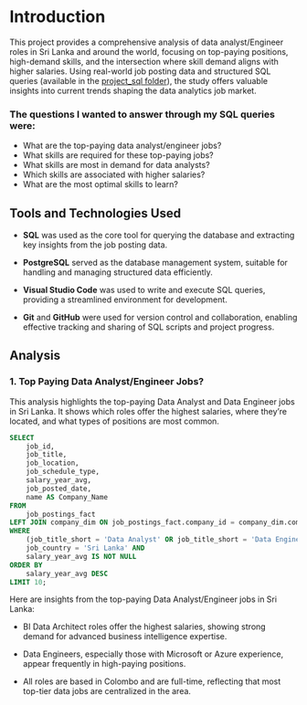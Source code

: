 # Introduction
This project provides a comprehensive analysis of data analyst/Engineer roles in Sri Lanka and around the world, focusing on top-paying positions, high-demand skills, and the intersection where skill demand aligns with higher salaries. Using real-world job posting data and structured SQL queries (available in the [project_sql folder](/project_sql/)), the study offers valuable insights into current trends shaping the data analytics job market.

### The questions I wanted to answer through my SQL queries were:
- What are the top-paying data analyst/engineer jobs?
- What skills are required for these top-paying jobs?
- What skills are most in demand for data analysts?
- Which skills are associated with higher salaries?
- What are the most optimal skills to learn?

## Tools and Technologies Used

- **SQL** was used as the core tool for querying the database and extracting key insights from the job posting data.

- **PostgreSQL** served as the database management system, suitable for handling and managing structured data efficiently.

- **Visual Studio Code** was used to write and execute SQL queries, providing a streamlined environment for development.

- **Git** and **GitHub** were used for version control and collaboration, enabling effective tracking and sharing of SQL scripts and project progress.

## Analysis

### 1. Top Paying Data Analyst/Engineer Jobs?
This analysis highlights the top-paying Data Analyst and Data Engineer jobs in Sri Lanka. It shows which roles offer the highest salaries, where they’re located, and what types of positions are most common.

``` sql
SELECT 
    job_id,
    job_title,
    job_location,
    job_schedule_type,
    salary_year_avg,
    job_posted_date,
    name AS Company_Name
FROM
    job_postings_fact
LEFT JOIN company_dim ON job_postings_fact.company_id = company_dim.company_id
WHERE
    (job_title_short = 'Data Analyst' OR job_title_short = 'Data Engineer') AND
    job_country = 'Sri Lanka' AND
    salary_year_avg IS NOT NULL 
ORDER BY
    salary_year_avg DESC
LIMIT 10;
````
Here are insights from the top-paying Data Analyst/Engineer jobs in Sri Lanka:

- BI Data Architect roles offer the highest salaries, showing strong demand for advanced business intelligence expertise.

- Data Engineers, especially those with Microsoft or Azure experience, appear frequently in high-paying positions.

- All roles are based in Colombo and are full-time, reflecting that most top-tier data jobs are centralized in the area.